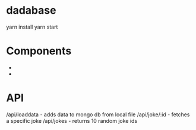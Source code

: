 # dadabase

yarn install
yarn start

# Components

* <dad-app>
* <dad-joke>
  
# API

/api/loaddata - adds data to mongo db from local file
/api/joke/:id - fetches a specific joke
/api/jokes - returns 10 random joke ids
